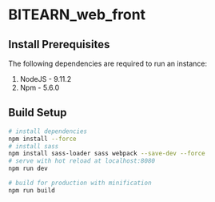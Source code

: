 # BITEARN_web_front


## Install Prerequisites
The following dependencies are required to run an instance:

1. NodeJS - 9.11.2
2. Npm - 5.6.0

## Build Setup

``` bash
# install dependencies
npm install --force
# install sass
npm install sass-loader sass webpack --save-dev --force   
# serve with hot reload at localhost:8080
npm run dev

# build for production with minification
npm run build

```




